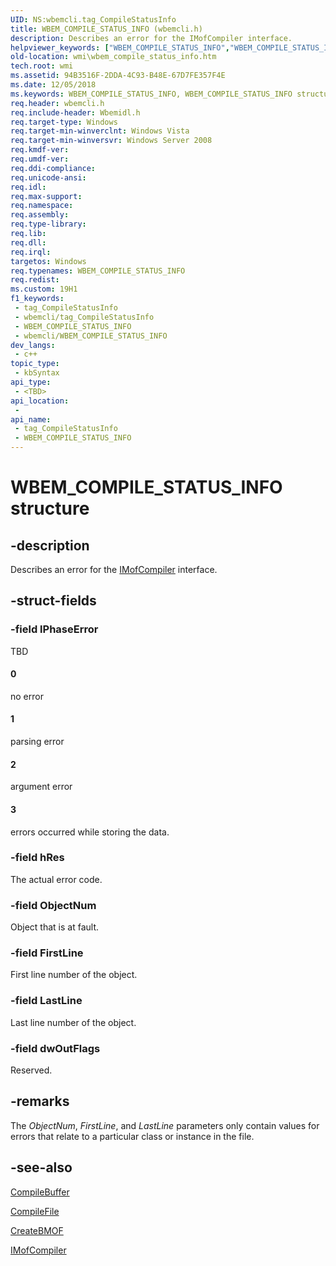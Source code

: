 ```yaml
---
UID: NS:wbemcli.tag_CompileStatusInfo
title: WBEM_COMPILE_STATUS_INFO (wbemcli.h)
description: Describes an error for the IMofCompiler interface.
helpviewer_keywords: ["WBEM_COMPILE_STATUS_INFO","WBEM_COMPILE_STATUS_INFO structure [Windows Management Instrumentation]","wbemcli/tag_CompileStatusInfo","wmi.wbem_compile_status_info"]
old-location: wmi\wbem_compile_status_info.htm
tech.root: wmi
ms.assetid: 94B3516F-2DDA-4C93-B48E-67D7FE357F4E
ms.date: 12/05/2018
ms.keywords: WBEM_COMPILE_STATUS_INFO, WBEM_COMPILE_STATUS_INFO structure [Windows Management Instrumentation], wbemcli/tag_CompileStatusInfo, wmi.wbem_compile_status_info
req.header: wbemcli.h
req.include-header: Wbemidl.h
req.target-type: Windows
req.target-min-winverclnt: Windows Vista
req.target-min-winversvr: Windows Server 2008
req.kmdf-ver: 
req.umdf-ver: 
req.ddi-compliance: 
req.unicode-ansi: 
req.idl: 
req.max-support: 
req.namespace: 
req.assembly: 
req.type-library: 
req.lib: 
req.dll: 
req.irql: 
targetos: Windows
req.typenames: WBEM_COMPILE_STATUS_INFO
req.redist: 
ms.custom: 19H1
f1_keywords:
 - tag_CompileStatusInfo
 - wbemcli/tag_CompileStatusInfo
 - WBEM_COMPILE_STATUS_INFO
 - wbemcli/WBEM_COMPILE_STATUS_INFO
dev_langs:
 - c++
topic_type:
 - kbSyntax
api_type:
 - <TBD>
api_location:
 - 
api_name:
 - tag_CompileStatusInfo
 - WBEM_COMPILE_STATUS_INFO
---
```


# WBEM_COMPILE_STATUS_INFO structure


## -description

Describes an error for the <a href="/windows/desktop/api/wbemcli/nn-wbemcli-imofcompiler">IMofCompiler</a> interface.

## -struct-fields

### -field lPhaseError

TBD



#### 0

no error



#### 1

parsing error



#### 2

argument error



#### 3

errors occurred while storing the data.

### -field hRes

The actual error code.

### -field ObjectNum

Object that is at fault.

### -field FirstLine

First line number of the object.

### -field LastLine

Last line number of the object.

### -field dwOutFlags

Reserved.

## -remarks

The   <i>ObjectNum</i>, <i>FirstLine</i>, and <i>LastLine</i> parameters only contain values for errors that relate to a particular class or instance in the file.

## -see-also

<a href="/windows/desktop/api/wbemcli/nf-wbemcli-imofcompiler-compilebuffer">CompileBuffer</a>



<a href="/windows/desktop/api/wbemcli/nf-wbemcli-imofcompiler-compilefile">CompileFile</a>



<a href="/windows/desktop/api/wbemcli/nf-wbemcli-imofcompiler-createbmof">CreateBMOF</a>



<a href="/windows/desktop/api/wbemcli/nn-wbemcli-imofcompiler">IMofCompiler</a>

